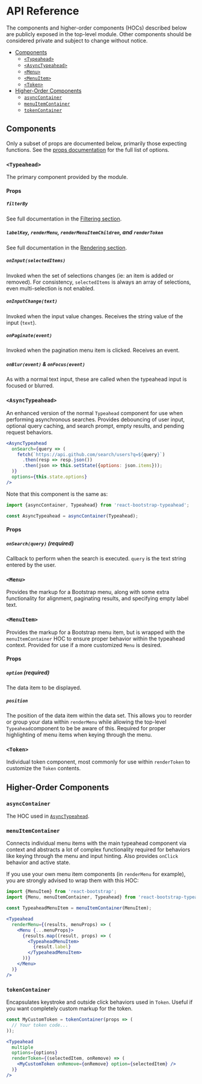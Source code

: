 # API Reference
The components and higher-order components (HOCs) described below are publicly exposed in the top-level module. Other components should be considered private and subject to change without notice.

- [Components](#components)
  - [`<Typeahead>`](#typeahead)
  - [`<AsyncTypeahead>`](#asynctypeahead)
  - [`<Menu>`](#menu)
  - [`<MenuItem>`](#menuitem)
  - [`<Token>`](#token)
- [Higher-Order Components](#higher-order-components)
  - [`asyncContainer`](#asynccontainer)
  - [`menuItemContainer`](#menuitemcontainer)
  - [`tokenContainer`](#tokencontainer)

## Components
Only a subset of props are documented below, primarily those expecting functions. See the [props documentation](Props.md) for the full list of options.

### `<Typeahead>`
The primary component provided by the module. 

#### Props

##### `filterBy`
See full documentation in the [Filtering section](Filtering.md#filterby).

##### `labelKey`, `renderMenu`, `renderMenuItemChildren`, and `renderToken`
See full documentation in the [Rendering section](Rendering.md).

##### `onInput(selectedItems)`
Invoked when the set of selections changes (ie: an item is added or removed). For consistency, `selectedItems` is always an array of selections, even multi-selection is not enabled.

##### `onInputChange(text)`
Invoked when the input value changes. Receives the string value of the input (`text`).

##### `onPaginate(event)`
Invoked when the pagination menu item is clicked. Receives an event.

##### `onBlur(event)` & `onFocus(event)`
As with a normal text input, these are called when the typeahead input is focused or blurred.

### `<AsyncTypeahead>`
An enhanced version of the normal `Typeahead` component for use when performing asynchronous searches. Provides debouncing of user input, optional query caching, and search prompt, empty results, and pending request behaviors.

```jsx
<AsyncTypeahead
  onSearch={query => (
    fetch(`https://api.github.com/search/users?q=${query}`)
      .then(resp => resp.json())
      .then(json => this.setState({options: json.items}));
  )}
  options={this.state.options}
/>
```

Note that this component is the same as:
```jsx
import {asyncContainer, Typeahead} from 'react-bootstrap-typeahead';

const AsyncTypeahead = asyncContainer(Typeahead);
```

#### Props

##### `onSearch(query)` (required)
Callback to perform when the search is executed. `query` is the text string entered by the user.

### `<Menu>`
Provides the markup for a Bootstrap menu, along with some extra functionality for alignment, paginating results, and specifying empty label text.

### `<MenuItem>`
Provides the markup for a Bootstrap menu item, but is wrapped with the `menuItemContainer` HOC to ensure proper behavior within the typeahead context. Provided for use if a more customized `Menu` is desired.

#### Props

##### `option` (required)
The data item to be displayed.

##### `position`
The position of the data item within the data set. This allows you to reorder or group your data within `renderMenu` while allowing the top-level `Typeahead`component to be be aware of this. Required for proper highlighting of menu items when keying through the menu.

### `<Token>`
Individual token component, most commonly for use within `renderToken` to customize the `Token` contents.

## Higher-Order Components

### `asyncContainer`
The HOC used in [`AsyncTypeahead`](#asynctypeahead).

### `menuItemContainer`
Connects individual menu items with the main typeahead component via context and abstracts a lot of complex functionality required for behaviors like keying through the menu and input hinting. Also provides `onClick` behavior and active state.

If you use your own menu item components (in `renderMenu` for example), you are strongly advised to wrap them with this HOC:

```jsx
import {MenuItem} from 'react-bootstrap';
import {Menu, menuItemContainer, Typeahead} from 'react-bootstrap-typeahead';

const TypeaheadMenuItem = menuItemContainer(MenuItem);

<Typeahead
  renderMenu={(results, menuProps) => (
    <Menu {...menuProps}>
      {results.map((result, props) => (
        <TypeaheadMenuItem>
          {result.label}
        </TypeaheadMenuItem>
      ))}
    </Menu>
  )}
/>
```

### `tokenContainer`
Encapsulates keystroke and outside click behaviors used in `Token`. Useful if you want completely custom markup for the token.

```jsx
const MyCustomToken = tokenContainer(props => (
  // Your token code...
));

<Typeahead
  multiple
  options={options}
  renderToken={(selectedItem, onRemove) => (
    <MyCustomToken onRemove={onRemove} option={selectedItem} />
  )}
/>
```

